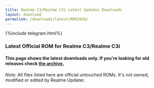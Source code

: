 ```yaml
---
title: Realme C3/Realme C3i Latest Updates Downloads
layout: download
permalink: /downloads/latest/RMX2020/
---
```

<script>
    $(document).ready(function () {
        loadLatest("RMX2020");
    });
</script>

{%include telegram.html%}

<div class="col-12 mx-auto">
    <h3 class="title bg-light p-2 rounded">Latest Official ROM for Realme C3/Realme C3i</h3>
    <h4>This page shows the latest downloads only. If you're looking for old releases check
        <a href="/downloads/archive/RMX2020/">the archive.</a></h4>
    <p><i>Note: </i>All files listed here are official untouched ROMs.
        It's not owned, modified or edited by Realme Updater.</p>
    <div id="downloads">
    </div>
</div>